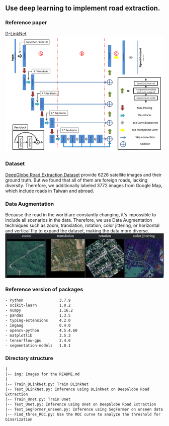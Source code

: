 ## Use deep learning to implement road extraction.

### Reference paper
[D-LinkNet](https://ieeexplore.ieee.org/document/8575492)
![D-LinkNet](https://github.com/kunlin1013/Road_Extraction_DLinkNet_Unet/blob/main/img/DLinkNet.png)

### Dataset 
[DeepGlobe Road Extraction Dataset](https://www.kaggle.com/datasets/balraj98/deepglobe-road-extraction-dataset) provide 6226 satellite images and their ground truth. 
But we found that all of them are foreign roads, lacking diversity. Therefore, we additionally labeled 3772 images from Google Map, which include roads in Taiwan and abroad.

### Data Augmentation
Because the road in the world are constantly changing, it's impossible to include all scenarios in the data. 
Therefore, we use Data Augmentation techniques such as zoom, translation, rotation, color jittering, or horizontal and vertical flip to expand the dataset, making the data more diverse.
![Data_Augmentation](https://github.com/kunlin1013/Road_Extraction_DLinkNet_Unet/blob/main/img/data_augmentation.png)

### Reference version of packages
```
- Python                3.7.9
- scikit-learn          1.0.2
- numpy                 1.16.2
- pandas                1.3.5
- typing-extensions     4.2.0
- imgaug                0.4.0
- opencv-python         4.5.4.60
- matplotlib            3.5.3
- tensorflow-gpu        2.4.0
- segmentation-models   1.0.1
```

### Directory structure
```
|
|-- img: Images for the README.md
|
|-- Train_DLinkNet.py: Train DLinkNet
|-- Test_DLinkNet.py: Inference using DLinkNet on DeepGlobe Road Extraction 
|-- Train_Unet.py: Train Unet
|-- Test_Unet.py: Inference using Unet on DeepGlobe Road Extraction 
|-- Test_SegFormer_unseen.py: Inference using SegFormer on unseen data
|-- Find_thres_ROC.py: Use the ROC curve to analyze the threshold for binarization
```







